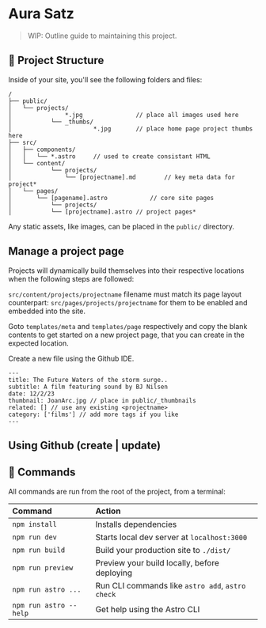 # Aura Satz

> WIP: Outline guide to maintaining this project. 




## 🚀 Project Structure

Inside of your site, you'll see the following folders and files:

```
/
├── public/
│   └── projects/
│				*.jpg 				// place all images used here
│   		└── _thumbs/
│						*.jpg 		// place home page project thumbs here
├── src/
│   ├── components/
│   │   └── *.astro 	// used to create consistant HTML
│   └── content/
│   		└── projects/
│   			└── [projectname].md		// key meta data for project*
│   └── pages/
│       └── [pagename].astro 			// core site pages
│   		└── projects/
│       	└── [projectname].astro // project pages*
```

Any static assets, like images, can be placed in the `public/` directory.

## Manage a project page

Projects will dynamically build themselves into their respective locations when the following steps are followed:

`src/content/projects/projectname` filename must match its page layout counterpart: `src/pages/projects/projectname` for them to be enabled and embedded into the site.



Goto `templates/meta` and `templates/page` respectively and copy the blank contents to get started on a new project page, that you can create in the expected location.

Create a new file using the Github IDE.

```
---
title: The Future Waters of the storm surge..
subtitle: A film featuring sound by BJ Nilsen
date: 12/2/23
thumbnail: JoanArc.jpg // place in public/_thumbnails
related: [] // use any existing <projectname>
category: ['films'] // add more tags if you like
---
```







## Using Github (create | update)





## 🧞 Commands

All commands are run from the root of the project, from a terminal:

| Command                | Action                                           |
| :--------------------- | :----------------------------------------------- |
| `npm install`          | Installs dependencies                            |
| `npm run dev`          | Starts local dev server at `localhost:3000`      |
| `npm run build`        | Build your production site to `./dist/`          |
| `npm run preview`      | Preview your build locally, before deploying     |
| `npm run astro ...`    | Run CLI commands like `astro add`, `astro check` |
| `npm run astro --help` | Get help using the Astro CLI                     |

